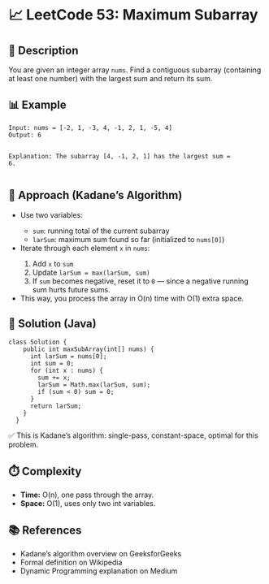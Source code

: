 
<body>
  <h1>📈 LeetCode 53: Maximum Subarray</h1>

  <h2>📝 Description</h2>
  <p>
    You are given an integer array <code>nums</code>. Find a contiguous subarray (containing at least one number) with the largest sum and return its sum. 
  </p>

  <h2>📊 Example</h2>
  <pre><code>Input: nums = [-2, 1, -3, 4, -1, 2, 1, -5, 4]
Output: 6

Explanation: The subarray [4, -1, 2, 1] has the largest sum = 6.</code></pre>

  <h2>🧠 Approach (Kadane’s Algorithm)</h2>
  <ul>
    <li>Use two variables:</li>
    <ul>
      <li><code>sum</code>: running total of the current subarray</li>
      <li><code>larSum</code>: maximum sum found so far (initialized to <code>nums[0]</code>)</li>
    </ul>
    <li>Iterate through each element <code>x</code> in <code>nums</code>:</li>
    <ol>
      <li>Add <code>x</code> to <code>sum</code></li>
      <li>Update <code>larSum = max(larSum, sum)</code></li>
      <li>If <code>sum</code> becomes negative, reset it to <code>0</code> — since a negative running sum hurts future sums.</li>
    </ol>
    <li>This way, you process the array in O(n) time with O(1) extra space.</li>
  </ul>

  <h2>📄 Solution (Java)</h2>
  <pre><code>class Solution {
    public int maxSubArray(int[] nums) {
      int larSum = nums[0];
      int sum = 0;
      for (int x : nums) {
        sum += x;
        larSum = Math.max(larSum, sum);
        if (sum < 0) sum = 0;
      }
      return larSum;
    }
  }</code></pre>

  <div class="note">
    ✅ This is Kadane’s algorithm: single-pass, constant-space, optimal for this problem. 
  </div>

  <h2>⏱️ Complexity</h2>
  <ul>
    <li><strong>Time:</strong> O(n), one pass through the array.</li>
    <li><strong>Space:</strong> O(1), uses only two int variables.</li>
  </ul>

  <h2>📚 References</h2>
  <ul>
    <li>Kadane’s algorithm overview on GeeksforGeeks </li>
    <li>Formal definition on Wikipedia </li>
    <li>Dynamic Programming explanation on Medium</li>
  </ul>
</body>
</html>

